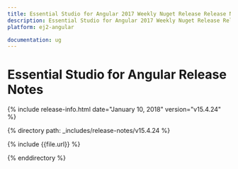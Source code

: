 ```yaml
---
title: Essential Studio for Angular 2017 Weekly Nuget Release Release Notes  
description: Essential Studio for Angular 2017 Weekly Nuget Release Release Notes  
platform: ej2-angular

documentation: ug
---
```


# Essential Studio for  Angular  Release Notes  

{% include release-info.html date="January 10, 2018"  version="v15.4.24" %} 

{% directory path: _includes/release-notes/v15.4.24 %}

{% include {{file.url}} %}

{% enddirectory %}



